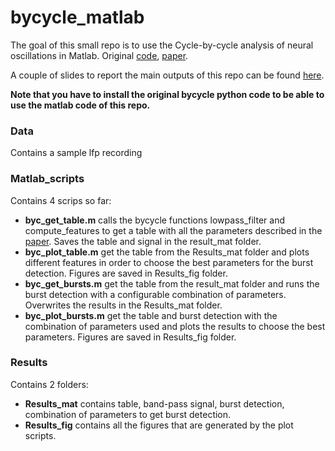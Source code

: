 # bycycle_matlab

The goal of this small repo is to use the Cycle-by-cycle analysis of neural oscillations in Matlab. Original [code](https://github.com/bycycle-tools/bycycle), [paper](https://www.biorxiv.org/content/biorxiv/early/2018/04/16/302000.full.pdf). 

A couple of slides to report the main outputs of this repo can be found [here](https://docs.google.com/presentation/d/1f_hgb8_cTH3FcLqAoRaLXrtmsiLkl_r8F2XAZn-bmzk/edit?usp=sharing). 

**Note that you have to install the original bycycle python code to be able to use the matlab code of this repo.**


### Data
Contains a sample lfp recording

### Matlab_scripts
Contains 4 scrips so far:
- **byc_get_table.m** calls the bycycle functions lowpass_filter and compute_features to get a table with all the parameters described in the [paper](https://www.biorxiv.org/content/biorxiv/early/2018/04/16/302000.full.pdf). Saves the table and signal in the result_mat folder.
- **byc_plot_table.m** get the table from the Results_mat folder and plots different features in order to choose the best parameters for the burst detection. Figures are saved in Results_fig folder.
- **byc_get_bursts.m** get the table from the result_mat folder and runs the burst detection with a configurable combination of parameters. Overwrites the results in the Results_mat folder.
- **byc_plot_bursts.m** get the table and burst detection with the combination of parameters used and plots the results to choose the best parameters. Figures are saved in Results_fig folder.

### Results
Contains 2 folders:
- **Results_mat** contains table, band-pass signal, burst detection, combination of parameters to get burst detection.
- **Results_fig** contains all the figures that are generated by the plot scripts.
